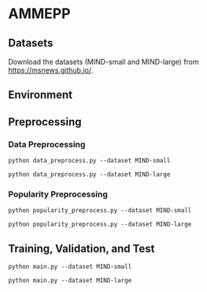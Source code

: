 # AMMEPP

## Datasets
Download the datasets (MIND-small and MIND-large) from https://msnews.github.io/.

## Environment


## Preprocessing
### Data Preprocessing
<pre><code>python data_preprocess.py --dataset MIND-small</code></pre>
<pre><code>python data_preprocess.py --dataset MIND-large</code></pre>

### Popularity Preprocessing
<pre><code>python popularity_preprocess.py --dataset MIND-small</code></pre>
<pre><code>python popularity_preprocess.py --dataset MIND-large</code></pre>

## Training, Validation, and Test
<pre><code>python main.py --dataset MIND-small</code></pre>
<pre><code>python main.py --dataset MIND-large</code></pre>
